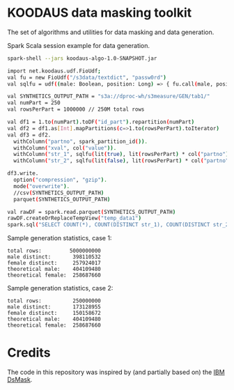 # KOODAUS data masking toolkit

The set of algorithms and utilities for data masking and data generation.

Spark Scala session example for data generation.

```bash
spark-shell --jars koodaus-algo-1.0-SNAPSHOT.jar

import net.koodaus.udf.FioUdf;
val fu = new FioUdf("/s3data/textdict", "passw0rd")
val sqlfu = udf((male: Boolean, position: Long) => { fu.call(male, position) })

val SYNTHETICS_OUTPUT_PATH = "s3a://dproc-wh/s3measure/GEN/tab1/"
val numPart = 250
val rowsPerPart = 1000000 // 250M total rows

val df1 = 1.to(numPart).toDF("id_part").repartition(numPart)
val df2 = df1.as[Int].mapPartitions(c=>1.to(rowsPerPart).toIterator)
val df3 = df2.
  withColumn("partno", spark_partition_id()).
  withColumn("xval", col("value")).
  withColumn("str_1", sqlfu(lit(true), lit(rowsPerPart) * col("partno") + col("value"))).
  withColumn("str_2", sqlfu(lit(false), lit(rowsPerPart) * col("partno") + col("value")))

df3.write.
  option("compression", "gzip").
  mode("overwrite").
  //csv(SYNTHETICS_OUTPUT_PATH)
  parquet(SYNTHETICS_OUTPUT_PATH)

val rawDF = spark.read.parquet(SYNTHETICS_OUTPUT_PATH)
rawDF.createOrReplaceTempView("temp_data1")
spark.sql("SELECT COUNT(*), COUNT(DISTINCT str_1), COUNT(DISTINCT str_2) FROM temp_data1").show()

```

Sample generation statistics, case 1:

```text
total rows:         5000000000
male distinct:       398110532
female distinct:     257924017
theoretical male:    404109480
theoretical female:  258687660
```

Sample generation statistics, case 2:

```text
total rows:          250000000
male distinct:       173128955
female distinct:     150158672
theoretical male:    404109480
theoretical female:  258687660
```

# Credits

The code in this repository was inspired by (and partially based on) the [IBM DsMask](https://github.com/IBM/dsmask).
